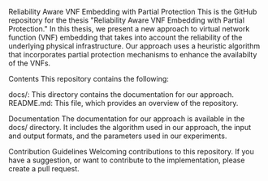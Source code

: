 Reliability Aware VNF Embedding with Partial Protection
This is the GitHub repository for the thesis "Reliability Aware VNF Embedding with Partial Protection." In this thesis, we present a new approach to virtual network function (VNF) embedding that takes into account the reliability of the underlying physical infrastructure. Our approach uses a heuristic algorithm that incorporates partial protection mechanisms to enhance the availabilty of the VNFs.

Contents
This repository contains the following:

docs/: This directory contains the documentation for our approach.
README.md: This file, which provides an overview of the repository.

Documentation
The documentation for our approach is available in the docs/ directory. It includes the algorithm used in our approach, the input and output formats, and the parameters used in our experiments.

Contribution Guidelines
Welcoming contributions to this repository. If you have a suggestion, or want to contribute to the implementation, please create a pull request.
